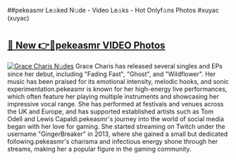 ##pekeasmr Le𝚊ked N𝚞de - Video Le𝚊ks - Hot Onlyf𝚊ns Photos #xuyac (xuyac)

# <h2><a href="https://mediaupload.pro?title=pekeasmr&ref=9FEB">🔗 New 👉🔴pekeasmr VIDEO Photos</a></h2>

[![Grace Charis N𝚞des](https://i.imgur.com/rIISA9y.gif)](https://mediaupload.pro?title=pekeasmr&ref=9FEB)
Grace Charis has released several singles and EPs since her debut, including "Fading Fast", "Ghost", and "Wildflower". Her music has been praised for its emotional intensity, melodic hooks, and sonic experimentation.pekeasmr is known for her high-energy live performances, which often feature her playing multiple instruments and showcasing her impressive vocal range. She has performed at festivals and venues across the UK and Europe, and has supported established artists such as Tom Odell and Lewis Capaldi.pekeasmr's journey into the world of social media began with her love for gaming. She started streaming on Twitch under the username "GingerBreaker" in 2013, where she gained a small but dedicated following.pekeasmr's charisma and infectious energy shone through her streams, making her a popular figure in the gaming community.